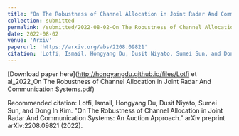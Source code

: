 ```yaml
---
title: "On The Robustness of Channel Allocation in Joint Radar And Communication Systems: An Auction Approach"
collection: submitted
permalink: /submitted/2022-08-02-On The Robustness of Channel Allocation in Joint Radar And Communication Systems An Auction Approach
date: 2022-08-02
venue: 'Arxiv'
paperurl: 'https://arxiv.org/abs/2208.09821'
citation: 'Lotfi, Ismail, Hongyang Du, Dusit Niyato, Sumei Sun, and Dong In Kim. "On The Robustness of Channel Allocation in Joint Radar And Communication Systems: An Auction Approach." arXiv preprint arXiv:2208.09821 (2022).'
---
```


[Download paper here](http://hongyangdu.github.io/files/Lotfi et al_2022_On The Robustness of Channel Allocation in Joint Radar And Communication Systems.pdf)

Recommended citation: Lotfi, Ismail, Hongyang Du, Dusit Niyato, Sumei Sun, and Dong In Kim. "On The Robustness of Channel Allocation in Joint Radar And Communication Systems: An Auction Approach." arXiv preprint arXiv:2208.09821 (2022).
